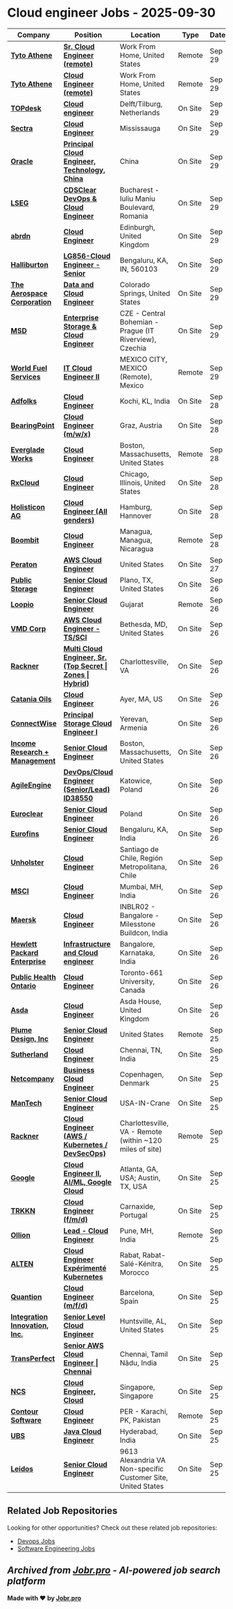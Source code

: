 # Cloud engineer Jobs - 2025-09-30

| Company | Position | Location | Type | Date |
| ------- | -------- | -------- | ---- | ------ |
| **[Tyto Athene](https://gotyto.com/)** | **[Sr. Cloud Engineer (remote)](https://jobr.pro/job/28975714/sr-cloud-engineer-remote?utm_source=github&utm_medium=repo&utm_campaign=github-cloud-engineering-jobs)** | Work From Home, United States | Remote | Sep 29 |
| **[Tyto Athene](https://gotyto.com/)** | **[Cloud Engineer (remote)](https://jobr.pro/job/28975703/cloud-engineer-remote?utm_source=github&utm_medium=repo&utm_campaign=github-cloud-engineering-jobs)** | Work From Home, United States | Remote | Sep 29 |
| **[TOPdesk](https://www.topdesk.com/)** | **[Cloud engineer](https://jobr.pro/job/28946484/cloud-engineer?utm_source=github&utm_medium=repo&utm_campaign=github-cloud-engineering-jobs)** | Delft/Tilburg, Netherlands | On Site | Sep 29 |
| **[Sectra](https://sectra.com/)** | **[Cloud Engineer](https://jobr.pro/job/28976807/cloud-engineer?utm_source=github&utm_medium=repo&utm_campaign=github-cloud-engineering-jobs)** | Mississauga | On Site | Sep 29 |
| **[Oracle](https://www.oracle.com/)** | **[Principal Cloud Engineer, Technology, China](https://jobr.pro/job/28939409/principal-cloud-engineer-technology-china?utm_source=github&utm_medium=repo&utm_campaign=github-cloud-engineering-jobs)** | China | On Site | Sep 29 |
| **[LSEG](https://www.lseg.com/)** | **[CDSClear DevOps & Cloud Engineer](https://jobr.pro/job/28973511/cdsclear-devops-cloud-engineer?utm_source=github&utm_medium=repo&utm_campaign=github-cloud-engineering-jobs)** | Bucharest - Iuliu Maniu Boulevard, Romania | On Site | Sep 29 |
| **[abrdn](https://www.abrdn.com/)** | **[Cloud Engineer](https://jobr.pro/job/28980085/cloud-engineer?utm_source=github&utm_medium=repo&utm_campaign=github-cloud-engineering-jobs)** | Edinburgh, United Kingdom | On Site | Sep 29 |
| **[Halliburton](https://www.halliburton.com/)** | **[LG856-Cloud Engineer - Senior](https://jobr.pro/job/28905883/lg856-cloud-engineer-senior?utm_source=github&utm_medium=repo&utm_campaign=github-cloud-engineering-jobs)** | Bengaluru, KA, IN, 560103 | On Site | Sep 29 |
| **[The Aerospace Corporation](https://www.aerospace.org/)** | **[Data and Cloud Engineer](https://jobr.pro/job/28991104/data-and-cloud-engineer?utm_source=github&utm_medium=repo&utm_campaign=github-cloud-engineering-jobs)** | Colorado Springs, United States | On Site | Sep 29 |
| **[MSD](https://www.msd.com/)** | **[Enterprise Storage & Cloud Engineer](https://jobr.pro/job/28988380/enterprise-storage-cloud-engineer?utm_source=github&utm_medium=repo&utm_campaign=github-cloud-engineering-jobs)** | CZE - Central Bohemian - Prague (IT Riverview), Czechia | On Site | Sep 29 |
| **[World Fuel Services](https://www.wfscorp.com/)** | **[IT Cloud Engineer II](https://jobr.pro/job/28991087/it-cloud-engineer-ii?utm_source=github&utm_medium=repo&utm_campaign=github-cloud-engineering-jobs)** | MEXICO CITY, MEXICO (Remote), Mexico | Remote | Sep 29 |
| **[Adfolks](https://adfolks.com/)** | **[Cloud Engineer](https://jobr.pro/job/28949020/cloud-engineer?utm_source=github&utm_medium=repo&utm_campaign=github-cloud-engineering-jobs)** | Kochi, KL, India | On Site | Sep 28 |
| **[BearingPoint](https://www.bearingpoint.com/)** | **[Cloud Engineer (m/w/x)](https://jobr.pro/job/28943666/cloud-engineer-mwx?utm_source=github&utm_medium=repo&utm_campaign=github-cloud-engineering-jobs)** | Graz, Austria | On Site | Sep 28 |
| **[Everglade Works](https://evergladeworks.com/)** | **[Cloud Engineer](https://jobr.pro/job/28918033/cloud-engineer?utm_source=github&utm_medium=repo&utm_campaign=github-cloud-engineering-jobs)** | Boston, Massachusetts, United States | Remote | Sep 28 |
| **[RxCloud](https://www.therxcloud.com/)** | **[Cloud Engineer](https://jobr.pro/job/28915479/cloud-engineer?utm_source=github&utm_medium=repo&utm_campaign=github-cloud-engineering-jobs)** | Chicago, Illinois, United States | On Site | Sep 28 |
| **[Holisticon AG](https://www.holisticon.de/)** | **[Cloud Engineer (All genders)](https://jobr.pro/job/28912705/cloud-engineer-all-genders?utm_source=github&utm_medium=repo&utm_campaign=github-cloud-engineering-jobs)** | Hamburg, Hannover | On Site | Sep 28 |
| **[Boombit](https://boombit.agency/)** | **[Cloud Engineer](https://jobr.pro/job/28910996/cloud-engineer?utm_source=github&utm_medium=repo&utm_campaign=github-cloud-engineering-jobs)** | Managua, Managua, Nicaragua | Remote | Sep 28 |
| **[Peraton](https://www.peraton.com/)** | **[AWS Cloud Engineer](https://jobr.pro/job/28908131/aws-cloud-engineer?utm_source=github&utm_medium=repo&utm_campaign=github-cloud-engineering-jobs)** | United States | On Site | Sep 27 |
| **[Public Storage](https://www.publicstorage.com/)** | **[Senior Cloud Engineer](https://jobr.pro/job/28832416/senior-cloud-engineer?utm_source=github&utm_medium=repo&utm_campaign=github-cloud-engineering-jobs)** | Plano, TX, United States | On Site | Sep 26 |
| **[Loopio](https://loopio.com/)** | **[Senior Cloud Engineer](https://jobr.pro/job/28843996/senior-cloud-engineer?utm_source=github&utm_medium=repo&utm_campaign=github-cloud-engineering-jobs)** | Gujarat | Remote | Sep 26 |
| **[VMD Corp](https://vmdcorp.com/)** | **[AWS Cloud Engineer - TS/SCI](https://jobr.pro/job/28832341/aws-cloud-engineer-tssci?utm_source=github&utm_medium=repo&utm_campaign=github-cloud-engineering-jobs)** | Bethesda, MD, United States | On Site | Sep 26 |
| **[Rackner](https://www.rackner.com/)** | **[Multi Cloud Engineer, Sr. (Top Secret \| Zones \| Hybrid)](https://jobr.pro/job/28851768/multi-cloud-engineer-sr-top-secret-zones-hybrid?utm_source=github&utm_medium=repo&utm_campaign=github-cloud-engineering-jobs)** | Charlottesville, VA | On Site | Sep 26 |
| **[Catania Oils](https://cataniaoils.com/)** | **[Cloud Engineer](https://jobr.pro/job/28864085/cloud-engineer?utm_source=github&utm_medium=repo&utm_campaign=github-cloud-engineering-jobs)** | Ayer, MA, US | On Site | Sep 26 |
| **[ConnectWise](https://www.connectwise.com/)** | **[Principal Storage Cloud Engineer I](https://jobr.pro/job/28841164/principal-storage-cloud-engineer-i?utm_source=github&utm_medium=repo&utm_campaign=github-cloud-engineering-jobs)** | Yerevan, Armenia | On Site | Sep 26 |
| **[Income Research + Management](https://www.incomeresearch.com/)** | **[Senior Cloud Engineer](https://jobr.pro/job/28839206/senior-cloud-engineer?utm_source=github&utm_medium=repo&utm_campaign=github-cloud-engineering-jobs)** | Boston, Massachusetts, United States | On Site | Sep 26 |
| **[AgileEngine](https://agileengine.com/)** | **[DevOps/Cloud Engineer (Senior/Lead) ID38550](https://jobr.pro/job/28799497/devopscloud-engineer-seniorlead-id38550?utm_source=github&utm_medium=repo&utm_campaign=github-cloud-engineering-jobs)** | Katowice, Poland | On Site | Sep 26 |
| **[Euroclear](https://www.euroclear.com/)** | **[Senior Cloud Engineer](https://jobr.pro/job/28798144/senior-cloud-engineer?utm_source=github&utm_medium=repo&utm_campaign=github-cloud-engineering-jobs)** | Poland | On Site | Sep 26 |
| **[Eurofins](https://www.eurofins.com)** | **[Senior Cloud Engineer](https://jobr.pro/job/28851473/senior-cloud-engineer?utm_source=github&utm_medium=repo&utm_campaign=github-cloud-engineering-jobs)** | Bengaluru, KA, India | On Site | Sep 26 |
| **[Unholster](https://www.unholster.com/)** | **[Cloud Engineer](https://jobr.pro/job/28839127/cloud-engineer?utm_source=github&utm_medium=repo&utm_campaign=github-cloud-engineering-jobs)** | Santiago de Chile, Región Metropolitana, Chile | On Site | Sep 26 |
| **[MSCI](https://www.msci.com/)** | **[Cloud Engineer](https://jobr.pro/job/28789220/cloud-engineer?utm_source=github&utm_medium=repo&utm_campaign=github-cloud-engineering-jobs)** | Mumbai, MH, India | On Site | Sep 26 |
| **[Maersk](https://www.maersk.com/)** | **[Cloud Engineer](https://jobr.pro/job/28830620/cloud-engineer?utm_source=github&utm_medium=repo&utm_campaign=github-cloud-engineering-jobs)** | INBLR02 - Bangalore - Milesstone Buildcon, India | On Site | Sep 26 |
| **[Hewlett Packard Enterprise](https://www.hpe.com/)** | **[Infrastructure and Cloud engineer](https://jobr.pro/job/28751332/infrastructure-and-cloud-engineer?utm_source=github&utm_medium=repo&utm_campaign=github-cloud-engineering-jobs)** | Bangalore, Karnataka, India | On Site | Sep 26 |
| **[Public Health Ontario](https://www.publichealthontario.ca/)** | **[Cloud Engineer](https://jobr.pro/job/28824510/cloud-engineer?utm_source=github&utm_medium=repo&utm_campaign=github-cloud-engineering-jobs)** | Toronto-661 University, Canada | On Site | Sep 26 |
| **[Asda](https://www.asda.com/)** | **[Cloud Engineer](https://jobr.pro/job/28825216/cloud-engineer?utm_source=github&utm_medium=repo&utm_campaign=github-cloud-engineering-jobs)** | Asda House, United Kingdom | On Site | Sep 26 |
| **[Plume Design, Inc](https://www.plume.com/)** | **[Senior Cloud Engineer](https://jobr.pro/job/28754257/senior-cloud-engineer?utm_source=github&utm_medium=repo&utm_campaign=github-cloud-engineering-jobs)** | United States | Remote | Sep 25 |
| **[Sutherland](https://www.sutherlandglobal.com)** | **[Cloud Engineer](https://jobr.pro/job/28768460/cloud-engineer?utm_source=github&utm_medium=repo&utm_campaign=github-cloud-engineering-jobs)** | Chennai, TN, India | On Site | Sep 25 |
| **[Netcompany](https://www.netcompany.com)** | **[Business Cloud Engineer](https://jobr.pro/job/28763790/business-cloud-engineer?utm_source=github&utm_medium=repo&utm_campaign=github-cloud-engineering-jobs)** | Copenhagen, Denmark | On Site | Sep 25 |
| **[ManTech](https://www.mantech.com/)** | **[Senior Cloud Engineer](https://jobr.pro/job/28712699/senior-cloud-engineer?utm_source=github&utm_medium=repo&utm_campaign=github-cloud-engineering-jobs)** | USA-IN-Crane | On Site | Sep 25 |
| **[Rackner](https://www.rackner.com/)** | **[Cloud Engineer (AWS / Kubernetes / DevSecOps)](https://jobr.pro/job/28754075/cloud-engineer-aws-kubernetes-devsecops?utm_source=github&utm_medium=repo&utm_campaign=github-cloud-engineering-jobs)** | Charlottesville, VA - Remote (within ~120 miles of site) | Remote | Sep 25 |
| **[Google](https://www.google.com/)** | **[Cloud Engineer II, AI/ML, Google Cloud](https://jobr.pro/job/28706313/cloud-engineer-ii-aiml-google-cloud?utm_source=github&utm_medium=repo&utm_campaign=github-cloud-engineering-jobs)** | Atlanta, GA, USA; Austin, TX, USA | On Site | Sep 25 |
| **[TRKKN](https://www.trkkn.com/)** | **[Cloud Engineer (f/m/d)](https://jobr.pro/job/28714659/cloud-engineer-fmd?utm_source=github&utm_medium=repo&utm_campaign=github-cloud-engineering-jobs)** | Carnaxide, Portugal | On Site | Sep 25 |
| **[Ollion](https://ollion.com/)** | **[Lead - Cloud Engineer](https://jobr.pro/job/28713199/lead-cloud-engineer?utm_source=github&utm_medium=repo&utm_campaign=github-cloud-engineering-jobs)** | Pune, MH, India | Remote | Sep 25 |
| **[ALTEN](https://www.alten.com/)** | **[Cloud Engineer Expérimenté Kubernetes](https://jobr.pro/job/28713201/cloud-engineer-experimente-kubernetes?utm_source=github&utm_medium=repo&utm_campaign=github-cloud-engineering-jobs)** | Rabat, Rabat-Salé-Kénitra, Morocco | On Site | Sep 25 |
| **[Quantion](https://www.quantion.com/)** | **[Cloud Engineer (m/f/d)](https://jobr.pro/job/28706856/cloud-engineer-mfd?utm_source=github&utm_medium=repo&utm_campaign=github-cloud-engineering-jobs)** | Barcelona, Spain | On Site | Sep 25 |
| **[Integration Innovation, Inc.](https://i3-corps.com/)** | **[Senior Level Cloud Engineer](https://jobr.pro/job/28772205/senior-level-cloud-engineer?utm_source=github&utm_medium=repo&utm_campaign=github-cloud-engineering-jobs)** | Huntsville, AL, United States | On Site | Sep 25 |
| **[TransPerfect](https://www.transperfect.com/)** | **[Senior AWS Cloud Engineer \| Chennai](https://jobr.pro/job/28755352/senior-aws-cloud-engineer-chennai?utm_source=github&utm_medium=repo&utm_campaign=github-cloud-engineering-jobs)** | Chennai, Tamil Nādu, India | On Site | Sep 25 |
| **[NCS](https://www.ncs.co)** | **[Cloud Engineer, Cloud](https://jobr.pro/job/28685307/cloud-engineer-cloud?utm_source=github&utm_medium=repo&utm_campaign=github-cloud-engineering-jobs)** | Singapore, Singapore | On Site | Sep 25 |
| **[Contour Software](https://contour-software.com/)** | **[Cloud Engineer](https://jobr.pro/job/28682598/cloud-engineer?utm_source=github&utm_medium=repo&utm_campaign=github-cloud-engineering-jobs)** | PER - Karachi, PK, Pakistan | Remote | Sep 25 |
| **[UBS](https://www.ubs.com/)** | **[Java Cloud Engineer](https://jobr.pro/job/28716717/java-cloud-engineer?utm_source=github&utm_medium=repo&utm_campaign=github-cloud-engineering-jobs)** | Hyderabad, India | On Site | Sep 25 |
| **[Leidos](https://www.leidos.com/)** | **[Senior Cloud Engineer](https://jobr.pro/job/28743728/senior-cloud-engineer?utm_source=github&utm_medium=repo&utm_campaign=github-cloud-engineering-jobs)** | 9613 Alexandria VA Non-specific Customer Site, United States | On Site | Sep 25 |

## Related Job Repositories

Looking for other opportunities? Check out these related job repositories:

- [Devops Jobs](https://github.com/jobs-jobr-pro/DevOps-Jobs)
- [Software Engineering Jobs](https://github.com/jobs-jobr-pro/Software-Engineering-Jobs)



*Archived from [Jobr.pro](https://jobr.pro?utm_source=github&utm_medium=repo&utm_campaign=github-cloud-engineering-jobs) - AI-powered job search platform*
---

**Made with ❤️ by [Jobr.pro](https://jobr.pro?utm_source=github&utm_medium=repo&utm_campaign=github-cloud-engineering-jobs)**